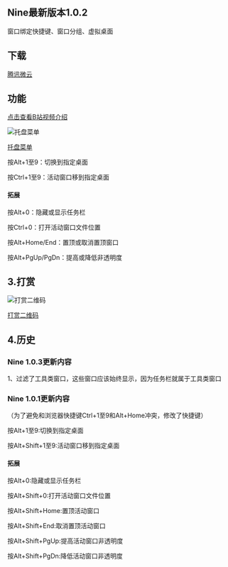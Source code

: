 ## Nine最新版本1.0.2
窗口绑定快捷键、窗口分组、虚拟桌面
## 下载

[腾讯微云](https://share.weiyun.com/dtRgxHJB)


## 功能
[点击查看B站视频介绍](https://www.bilibili.com/video/BV1oK411c7Y7)

![托盘菜单](https://meta.appinn.net/uploads/default/original/2X/2/218cdb66a68944149a9ec70c984ad75d9ee1a13d.png)

[托盘菜单](https://meta.appinn.net/uploads/default/original/2X/2/218cdb66a68944149a9ec70c984ad75d9ee1a13d.png)

按Alt+1至9：切换到指定桌面

按Ctrl+1至9：活动窗口移到指定桌面

#### 拓展

按Alt+0：隐藏或显示任务栏

按Ctrl+0：打开活动窗口文件位置

按Alt+Home/End：置顶或取消置顶窗口

按Alt+PgUp/PgDn：提高或降低非透明度


## 3.打赏

![打赏二维码](https://s1.ax1x.com/2020/10/11/0cXcRO.png)

[打赏二维码](https://s1.ax1x.com/2020/10/11/0cXcRO.png)

## 4.历史

### Nine 1.0.3更新内容

1、过滤了工具类窗口，这些窗口应该始终显示，因为任务栏就属于工具类窗口


### Nine 1.0.1更新内容

（为了避免和浏览器快捷键Ctrl+1至9和Alt+Home冲突，修改了快捷键）

按Alt+1至9:切换到指定桌面

按Alt+Shift+1至9:活动窗口移到指定桌面

#### 拓展

按Alt+0:隐藏或显示任务栏

按Alt+Shift+0:打开活动窗口文件位置

按Alt+Shift+Home:置顶活动窗口

按Alt+Shift+End:取消置顶活动窗口

按Alt+Shift+PgUp:提高活动窗口非透明度

按Alt+Shift+PgDn:降低活动窗口非透明度
